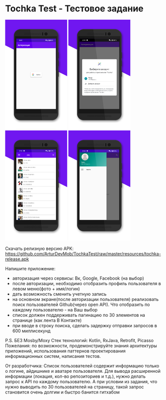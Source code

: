 # Tochka Test - Тестовое задание

<img src="https://raw.githubusercontent.com/ArturDevMob/TochkaTest/master/resources/1.png" width="200" /> <img src="https://raw.githubusercontent.com/ArturDevMob/TochkaTest/master/resources/2.png" width="200" /> <img src="https://raw.githubusercontent.com/ArturDevMob/TochkaTest/master/resources/3.png" width="200" /> <img src="https://raw.githubusercontent.com/ArturDevMob/TochkaTest/master/resources/4.png" width="200" />

Скачать релизную версию APK: https://github.com/ArturDevMob/TochkaTest/raw/master/resources/tochka-release.apk

Напишите приложение:
- авторизация через сервисы: Вк, Google, Facebook (на выбор)
- после авторизации, необходимо отобразить профиль пользователя в левом меню(фото + имя/логин)
- дать возможность сменить учетную запись
- на основном экране(после авторизации пользователя) реализовать поиск пользователей Github(через open API). Что отобразить по каждому пользователю - на Ваш выбор
- список должен поддерживать пагинацию по 30 элементов на странице (как лента В Контакте)
- при вводе в строку поиска, сделать задержку отправки запросов в 600 миллисекунд

P.S. БЕЗ Mosby/Moxy
Стек технологий: Kotlin, RxJava, Retrofit, Picasso
Пожелания: по возможности, продемонстрируйте знания архитектуры приложений, использования паттернов проектирования информационных систем, написания тестов.

От разработчика:
Список пользователей содержит информацию только о логине, айдишнике и аватаре пользователя.
Для вывода расширенной информации (локация, кол-во репозиториев и т.д.), нужно делать запрос к API по каждому пользователю.
А при условии из задания, что нужно выводить по 30 пользователей на страницу, такой запрос становится очень долгим и быстро банится гитхабом